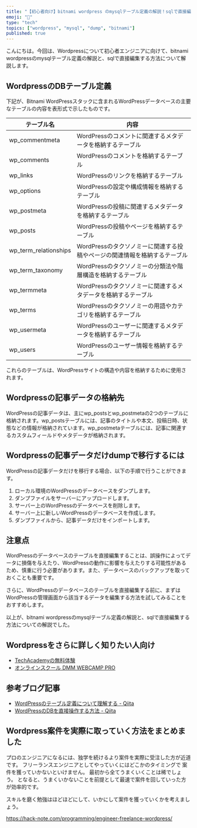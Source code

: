 ```yaml
---
title: "【初心者向け】bitnami wordpress のmysqlテーブル定義の解説！sqlで直接編集する方法"
emoji: "💎"
type: "tech"
topics: ["wordpress", "mysql", "dump", "bitnami"]
published: true
---
```


こんにちは。今回は、Wordpressについて初心者エンジニアに向けて、bitnami wordpressのmysqlテーブル定義の解説と、sqlで直接編集する方法について解説します。

## WordpressのDBテーブル定義

下記が、Bitnami WordPressスタックに含まれるWordPressデータベースの主要なテーブルの内容を表形式で示したものです。

| テーブル名 | 内容 |
| --- | --- |
| wp_commentmeta | WordPressのコメントに関連するメタデータを格納するテーブル |
| wp_comments | WordPressのコメントを格納するテーブル |
| wp_links | WordPressのリンクを格納するテーブル |
| wp_options | WordPressの設定や構成情報を格納するテーブル |
| wp_postmeta | WordPressの投稿に関連するメタデータを格納するテーブル |
| wp_posts | WordPressの投稿やページを格納するテーブル |
| wp_term_relationships | WordPressのタクソノミーに関連する投稿やページの関連情報を格納するテーブル |
| wp_term_taxonomy | WordPressのタクソノミーの分類法や階層構造を格納するテーブル |
| wp_termmeta | WordPressのタクソノミーに関連するメタデータを格納するテーブル |
| wp_terms | WordPressのタクソノミーの用語やカテゴリを格納するテーブル |
| wp_usermeta | WordPressのユーザーに関連するメタデータを格納するテーブル |
| wp_users | WordPressのユーザー情報を格納するテーブル |

これらのテーブルは、WordPressサイトの構造や内容を格納するために使用されます。

## Wordpressの記事データの格納先

WordPressの記事データは、主にwp_postsとwp_postmetaの2つのテーブルに格納されます。wp_postsテーブルには、記事のタイトルや本文、投稿日時、状態などの情報が格納されています。wp_postmetaテーブルには、記事に関連するカスタムフィールドやメタデータが格納されます。

## Wordpressの記事データだけdumpで移行するには

WordPressの記事データだけを移行する場合、以下の手順で行うことができます。

1. ローカル環境のWordPressのデータベースをダンプします。
2. ダンプファイルをサーバーにアップロードします。
3. サーバー上のWordPressのデータベースを削除します。
4. サーバー上に新しいWordPressのデータベースを作成します。
5. ダンプファイルから、記事データだけをインポートします。

## 注意点

WordPressのデータベースのテーブルを直接編集することは、誤操作によってデータに損傷を与えたり、WordPressの動作に影響を与えたりする可能性があるため、慎重に行う必要があります。また、データベースのバックアップを取っておくことも重要です。

さらに、WordPressのデータベースのテーブルを直接編集する前に、まずはWordPressの管理画面から該当するデータを編集する方法を試してみることをおすすめします。

以上が、bitnami wordpressのmysqlテーブル定義の解説と、sqlで直接編集する方法についての解説でした。


## Wordpressをさらに詳しく知りたい人向け
- [TechAcademyの無料体験](//af.moshimo.com/af/c/click?a_id=2612475&amp;p_id=1555&amp;pc_id=2816&amp;pl_id=22706&amp;url=https%3A%2F%2Ftechacademy.jp%2Fhtmlcss-trial%3Futm_source%3Dmoshimo%26utm_medium%3Daffiliate%26utm_campaign%3Dtextad)
- [オンラインスクール DMM WEBCAMP PRO](//af.moshimo.com/af/c/click?a_id=2612482&amp;p_id=1363&amp;pc_id=2297&amp;pl_id=39999&amp;guid=ON)


## 参考ブログ記事

- [WordPressのテーブル定義について理解する - Qiita](https://qiita.com/daikiojm/items/3a9aa5e9b14c4c5a3ff1)
- [WordPressのDBを直接操作する方法 - Qiita](https://qiita.com/tsuboko/items/2d2b9c4b8f54d1b2a50f)


## Wordpress案件を実際に取っていく方法をまとめました
プロのエンジニアになるには、独学を続けるより案件を実際に受注した方が近道です。
フリーランスエンジニアとしてやっていくにはどこかのタイミングで
案件を獲っていかないといけません。
最初から全てうまくいくことは稀でしょう。
となると、うまくいかないことを前提として最速で案件を回していった方が効率的です。

スキルを磨く勉強はほどほどにして、いかにして案件を獲っていくかを考えましょう。

https://hack-note.com/programming/engineer-freelance-wordpress/

